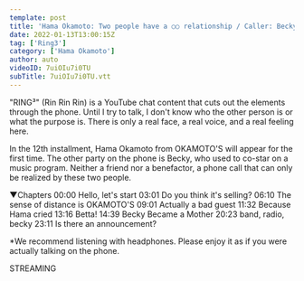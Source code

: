 ```yaml
---
template: post
title: 'Hama Okamoto: Two people have a ○○ relationship / Caller: Becky / RING³'
date: 2022-01-13T13:00:15Z
tag: ['Ring3']
category: ['Hama Okamoto']
author: auto 
videoID: 7uiOIu7i0TU
subTitle: 7uiOIu7i0TU.vtt
---
```

"RING³" (Rin Rin Rin) is a YouTube chat content that cuts out the elements through the phone.
Until I try to talk, I don't know who the other person is or what the purpose is. There is only a real face, a real voice, and a real feeling here.

In the 12th installment, Hama Okamoto from OKAMOTO'S will appear for the first time. The other party on the phone is Becky, who used to co-star on a music program.
Neither a friend nor a benefactor, a phone call that can only be realized by these two people.

▼Chapters
00:00 Hello, let's start
03:01 Do you think it's selling?
06:10 The sense of distance is OKAMOTO'S
09:01 Actually a bad guest
11:32 Because Hama cried
13:16 Betta!
14:39 Becky Became a Mother
20:23 band, radio, becky
23:11 Is there an announcement?

*We recommend listening with headphones. Please enjoy it as if you were actually talking on the phone.

STREAMING